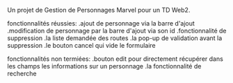 Un projet de Gestion de Personnages Marvel pour un TD Web2.

fonctionnalités réussies:
  .ajout de personnage via la barre d'ajout
  .modification de personnage par la barre d'ajout via son id
  .fonctionnalité de suppression
  .la liste demandée des routes
  .la pop-up de validation avant la suppression
  .le bouton cancel qui vide le formulaire

fonctionnalités non termiées:
  .bouton edit pour directement récupérer dans les champs les informations sur un personnage
  .la fonctionnalité de recherche
